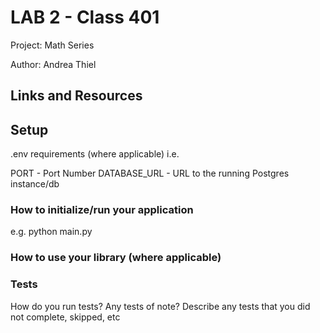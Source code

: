 # LAB 2 - Class 401

Project: Math Series

Author: Andrea Thiel

## Links and Resources



## Setup

.env requirements (where applicable)
i.e.

PORT - Port Number
DATABASE_URL - URL to the running Postgres instance/db

### How to initialize/run your application 

e.g. python main.py

### How to use your library (where applicable)

### Tests

How do you run tests?
Any tests of note?
Describe any tests that you did not complete, skipped, etc